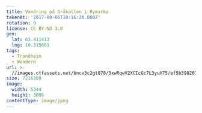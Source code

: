 ```yaml
---
title: Vandring på Gråkallen i Bymarka
takenAt: '2017-08-06T10:16:20.000Z'
rotation: 0
license: CC BY-ND 3.0
geo:
  lat: 63.411413
  lng: 10.315661
tags:
  - Trondheim
  - Wandern
url: >-
  //images.ctfassets.net/bncv3c2gt878/3xwRqwV2XCIcGc7L3yuX75/ef5b3982016e4749eb6995f0dd7e0e7d/vandring-p-grkallen-i-bymarka_36362876906_o
size: 7216309
image:
  width: 5344
  height: 3006
contentType: image/jpeg
---
```


